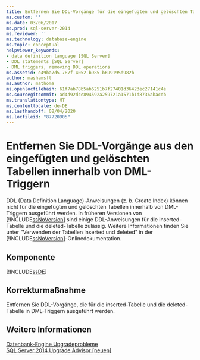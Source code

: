 ```yaml
---
title: Entfernen Sie DDL-Vorgänge für die eingefügten und gelöschten Tabellen in DML-Triggern | Microsoft-Dokumentation
ms.custom: ''
ms.date: 03/06/2017
ms.prod: sql-server-2014
ms.reviewer: ''
ms.technology: database-engine
ms.topic: conceptual
helpviewer_keywords:
- data definition language [SQL Server]
- DDL statements [SQL Server]
- DML triggers, removing DDL operations
ms.assetid: e49ba7d5-787f-4052-b985-b699195d982b
author: mashamsft
ms.author: mathoma
ms.openlocfilehash: 61f7ab78b5ab6251b7f27401d36423ec27141c4e
ms.sourcegitcommit: ad4d92dce894592a259721a1571b1d8736abacdb
ms.translationtype: MT
ms.contentlocale: de-DE
ms.lasthandoff: 08/04/2020
ms.locfileid: "87720905"
---
```

# <a name="remove-ddl-operations-on-the-inserted-and-deleted-tables-inside-dml-triggers"></a>Entfernen Sie DDL-Vorgänge aus den eingefügten und gelöschten Tabellen innerhalb von DML-Triggern
  DDL (Data Definition Language)-Anweisungen (z. b. Create Index) können nicht für die eingefügten und gelöschten Tabellen innerhalb von DML-Triggern ausgeführt werden. In früheren Versionen von [!INCLUDE[ssNoVersion](../../includes/ssnoversion-md.md)] sind einige DDL-Anweisungen für die inserted-Tabelle und die deleted-Tabelle zulässig. Weitere Informationen finden Sie unter "Verwenden der Tabellen inserted und deleted" in der [!INCLUDE[ssNoVersion](../../includes/ssnoversion-md.md)]-Onlinedokumentation.  
  
## <a name="component"></a>Komponente  
 [!INCLUDE[ssDE](../../includes/ssde-md.md)]  
  
## <a name="corrective-action"></a>Korrekturmaßnahme  
 Entfernen Sie DDL-Vorgänge, die für die inserted-Tabelle und die deleted-Tabelle in DML-Triggern ausgeführt werden.  
  
## <a name="see-also"></a>Weitere Informationen  
 [Datenbank-Engine Upgradeprobleme](../../../2014/sql-server/install/database-engine-upgrade-issues.md)   
 [SQL Server 2014 Upgrade Advisor &#91;neuen&#93;](sql-server-2014-upgrade-advisor.md)  
  
  

